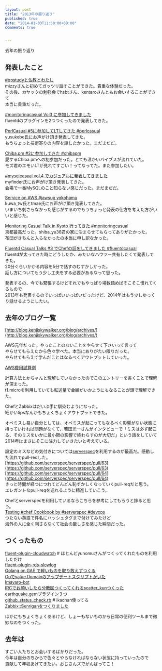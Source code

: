 ```yaml
---
layout: post
title: "2013年の振り返り"
published: true
date: "2014-01-03T11:58:00+09:00"
comments: true


---
```


去年の振り返り  

## 発表したこと

[#qpstudyと仏教とわたし](http://blog.kenjiskywalker.org/blog/2013/01/26/qpstudy-buddhism/)  
mizzyさんと初めてガッツリ話すことができた。貴重な体験だった。  
その後、カヤックの勉強会でhsbtさん、kentaroさんともお会いすることができて  
本当に貴重だった。
  
[#monitoringcasual Vol3 に参加してきました](http://blog.kenjiskywalker.org/blog/2013/03/09/monitoringcasualvol3/)  
fluentdのプラグインを2つつくったので発表してきた。

[PerlCasual #5に参加してLTしてきた #perlcasual](http://blog.kenjiskywalker.org/blog/2013/03/30/perlcasual5/)  
yusukebe氏にお声がけ頂き発表してきた。  
もうちょっと技術寄りの内容を話したかった。まだまだだ。
  
[Chiba.pm #2に参加してきた #chibapm](http://blog.kenjiskywalker.org/blog/2013/03/30/chibapm2/)  
愛するChiba.pmへの初参加だった。とても温かいバイブスが流れていた。  
モズ君のエモいLTが見れてすごい！ってなってた。また参加したい。  
  
[#mysqlcasual vol.4 でカジュアルに発表してきました](http://blog.kenjiskywalker.org/blog/2013/04/18/mysqlcasual4/)  
myfinder氏にお声がけ頂き発表してきた。  
会場で一番MySQLのこと知らない感じだった。まだまだだ。

[Service on AWS #jawsug yokohama](https://speakerdeck.com/kenjiskywalker/services-on-aws-number-jawsug-yokohama)  
kuwa_tw氏とtmae氏にお声がけ頂き発表してきた。   
いまいち刺さらなかった感じがするのでもうちょっと発表の仕方を考えた方がいいと感じた。

[Monitoring Casual Talk in Kyoto 行ってきた #monitoringcasual](http://blog.kenjiskywalker.org/blog/2013/12/01/monitoringcasual-kyoto/)  
京都最高だった。shiba_yu36君の家に泊まらせてもらってありがたかった。  
布団がきちんと入らなかったの本当に申し訳なかった。  
  
[Fluentd Casual Talks #3 でChefの話をしてきました #fluentdcasual](http://blog.kenjiskywalker.org/blog/2013/12/14/fluentd-casual-3/)  
fluentdが太ってきた時にどうしたか、みたいなハウツー共有したくて発表してきた。  
20分ぐらいかかる内容を5分で話すのむずかしかった。  
話し方についてもう少し工夫をする必要があるなって思った。  
  
発表するの、今でも緊張するけどそれでもやっぱり場数踏めばそこそこ慣れてくるもので  
2013年も発表するのでいっぱいいっぱいだったけど、2014年はもう少しゆっくり話せるようにしたい。
  
## 去年のブログ一覧

[http://blog.kenjiskywalker.org/blog/archives/](http://blog.kenjiskywalker.org/blog/archives/)  
  
AWS元年だった。やったことのないことをやらせて下さいって言って  
やらせてもらえたから色々学べた。本当にありがたい限りだった。  
やらせてもらえて学んだことはなるべくアウトプットしていった。

[AWS費用試算例](http://blog.kenjiskywalker.org/blog/2013/11/07/example-aws-cost/)  
  
計算方法とかちゃんと理解していなかったのでこのエントリーを書くことで理解が深まった。  
t1.microを利用していても転送量で金額がいかようにもなることが頭で理解できた。  
  
ChefとZabbixはだいぶ手に馴染むようになった。  
細かいtipsなんかもちょくちょくアウトプットできた。  
  
オペミスし易い自分としては、オペミスが起こってもなるべく影響がない状態に持っていければ問題がなくて、若田光一さんがインタビューで「ミスは必ず起こる、そのミスをいかに最小限の影響で終わらすのが大切だ」という話をしていて  
2014年はまさにそこに注力していきたいと考えている。  
  
設定のミスなどの気付きについては[serverspec](http://serverspec.org/)を利用するのが最高だ。感動した流れでpull-reqした。  
[https://github.com/serverspec/serverspec/pull/63](https://github.com/serverspec/serverspec/pull/63)  
[https://github.com/serverspec/serverspec/pull/64](https://github.com/serverspec/serverspec/pull/64)  
きっと時間が経つにつれてどんどん恥ずかしくなっていくpull-reqだと思う。  
エレガントなpull-reqを送れるように精進していこう。
  
Chefとserverspecを利用しているならこちらを参考にしてもらうと捗ると思う。  
[Testing #chef Cookbook by #serverspec #devops](http://blog.kenjiskywalker.org/blog/2013/07/31/serverspec-attribute/)  
つたない英語で件名にハッシュタグまで付けてみたけど  
海外の人に全く刺さらなくて社会の厳しさを感じた瞬間だった。  
  
## つくったもの

[fluent-plugin-cloudwatch](https://rubygems.org/gems/fluent-plugin-cloudwatch) # ほとんどyunomuさんがつくってくれたものを利用しただけ  
[fluent-plugin-rds-slowlog](https://rubygems.org/gems/fluent-plugin-rds-slowlog)  
[Golang on GAE で軽いものを取り敢えずつくる](http://blog.kenjiskywalker.org/blog/2013/09/18/temple-kun/)  
[Goでvalue Domainのアップデートスクリプトかいた](http://blog.kenjiskywalker.org/blog/2013/10/10/value-domain-update-go/)  
[Imayaro-bot](https://github.com/kenjiskywalker/imayaro-bot)  
[IRCでお願いしたら分散図つくってくれるscatter_kunつくった](http://blog.kenjiskywalker.org/blog/2013/10/14/scatter_kun/)
[earthquake.gemプラグイン３つ](http://blog.kenjiskywalker.org/blog/2013/07/10/hisaichi-tweet/)  
[github_status_check.rb](https://gist.github.com/kenjiskywalker/8232758) # ikachan使ってる  
[Zabbix::Senriganをつくりました](http://blog.kenjiskywalker.org/blog/2013/10/17/senrigan/)  
  
ほかにもちょくちょくあるけど、しょーもないものから日常の便利ツールまで微妙なのをつくった。  

## 去年は  
  
すごい人たちとお会いするばかりだった。  
今年は自分のちからで色々とやらなければならない状態に持っていったので  
貢献して年収あげてきたい。おじさんズでがんばってこ！
